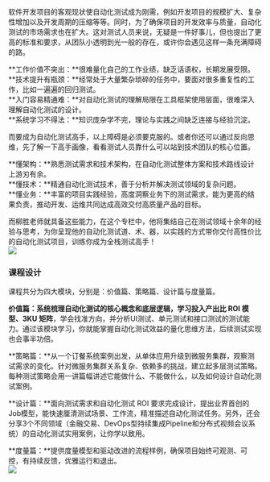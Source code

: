 软件开发项目的客观现状使自动化测试成为刚需，例如开发项目的规模扩大、复杂性增加以及开发周期的压缩等等。同时，为了确保项目的开发效率与质量，自动化测试的市场需求也在扩大。这对测试人员来说，无疑是一件好事儿，但也提出了更高的标准和要求，从团队小透明到光一般的存在，或许你会遇见这样一条充满障碍的路。

**工作价值不突出：**很难量化自己的工作业绩，缺乏话语权，长期发展受限。  
**技术提升有瓶颈：**经常处于大量繁杂琐碎的任务中，要面对很多重复性的工作，比如一遍遍的回归测试。  
**入门容易精通难：**对自动化测试的理解局限在工具框架使用层面，很难深入理解自动化测试的设计。  
**系统学习不得法：**知识庞杂学不完，理论与实践之间缺乏连接与经验沉淀。

而要成为自动化测试高手，以上障碍是必须要克服的。或者你还可以通过反向思维，先了解一下高手画像，看看测试人员靠什么可以站到技术团队的核心位置。

**懂架构：**熟悉测试需求和技术架构，在自动化测试整体方案和技术路线设计上游刃有余。  
**懂技术：**精通自动化测试技术，善于分析并解决测试领域的复杂问题。  
**懂业务：**丰富的项目实践经验，高度洞察业务下的测试需求，能为更高的结果负责，推动开发、运维共同达成高效交付高质量产品的目标。

而柳胜老师就具备这些能力，在这个专栏中，他将集结自己在测试领域十余年的经验与思考，为你呈现他的自动化测试道、术、器，以实践的方式带你交付高性价比的自动化测试项目，训练你成为全栈测试高手！  
![](https://static001.geekbang.org/resource/image/fc/8a/fc45ea7d7cefba2a770f60fe40149e8a.jpg)

### 课程设计

课程共分为四大模块，分别是：价值篇、策略篇、设计篇与度量篇。

**价值篇：系统梳理自动化测试的核心概念和底层逻辑，学习投入产出比 ROI 模型、3KU 矩阵**，学会找准方向，并分析UI测试、单元测试和接口测试的测试能力。通过该模块学习，你就能掌握自动化测试效益的量化思维方法，后续测试实现也会事半功倍。

**策略篇：**从一个订餐系统案例出发，从单体应用升级到微服务集群，观察测试需求的变化。针对微服务集群关系复杂、依赖多的挑战，建立起多层测试策略。每种测试策略会用一讲篇幅讲述它能做什么、不能做什么，以及如何设计自动化测试案例。

**设计篇：**面向测试需求和自动化测试 ROI 要求完成设计，提出业界首创的Job模型，能快速厘清测试场景、工作流，精准描述自动化测试任务。另外，还会分享3个不同领域（金融交易、DevOps型持续集成Pipeline和分布式视频会议系统）的自动化测试实用案例，让你学以致用。

**度量篇：**提供度量模型和驱动改进的流程样例，确保项目始终可观测、可控，有持续反馈，优雅运行和退出。  
![](https://static001.geekbang.org/resource/image/4a/76/4a6f5812462ba83426df9cfd53efa376.jpg)